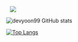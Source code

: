 <a href="https://velog.io/@devyoon99">
    <img 
        src="http://img.shields.io/badge/-my velog-lightgrey?style=flat&logo=vimeo&link=https://velog.io/@devyoon99"
        style="height : auto; margin-left : 10px; margin-right : 10px;"/>
</a>

![devyoon99 GitHub stats](https://github-readme-stats.vercel.app/api?username=devyoon99&show_icons=true&theme=vue-dark)

[![Top Langs](https://github-readme-stats.vercel.app/api/top-langs/?username=devyoon99&layout=compact&theme=vue-dark&langs_count=5)](https://github.com/anuraghazra/github-readme-stats)
<!--
**devyoon99/devyoon99** is a ✨ _special_ ✨ repository because its `README.md` (this file) appears on your GitHub profile.

Here are some ideas to get you started:

- 🔭 I’m currently working on ...
- 🌱 I’m currently learning ...
- 👯 I’m looking to collaborate on ...
- 🤔 I’m looking for help with ...
- 💬 Ask me about ...
- 📫 How to reach me: ...
- 😄 Pronouns: ...
- ⚡ Fun fact: ...
-->
